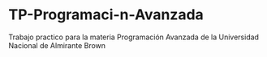 # TP-Programaci-n-Avanzada
Trabajo practico para la materia Programación Avanzada de la Universidad Nacional de Almirante Brown
